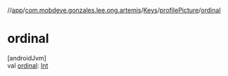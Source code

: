 //[app](../../../../index.md)/[com.mobdeve.gonzales.lee.ong.artemis](../../index.md)/[Keys](../index.md)/[profilePicture](index.md)/[ordinal](ordinal.md)

# ordinal

[androidJvm]\
val [ordinal](ordinal.md): [Int](https://kotlinlang.org/api/latest/jvm/stdlib/kotlin/-int/index.html)
